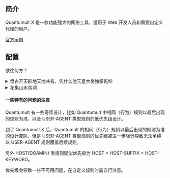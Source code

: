 ## 简介

Quantumult X 是一款功能强大的网络工具，适用于 Web 开发人员和需要自定义代理的用户。

[官方示例](https://github.com/crossutility/Quantumult-X)

## 配置

欲往何方？

<details>
  <summary>盘古开天辟地天地共有，凭什么他玉皇大帝独掌乾坤</summary>
  https://cdn.jsdelivr.net/gh/DivineEngine/Profiles@master/Quantumult/Global.conf
</details>
<details>
  <summary>花果山水帘洞</summary>
  https://cdn.jsdelivr.net/gh/DivineEngine/Profiles@master/Quantumult/China.conf
</details>                           


#### 一些特有的问题的注意

Quantumult 有一些奇怪设计，比如 Quantumult 中相同（行为）规则以最后出现的规则为准，以及 USER-AGENT 类型规则的低优先级设计。

到了 Quantumult X 后，Quantumult 的相同（行为）规则以最后出现的规则为准的设计废除，但是 USER-AGENT 类型规则的优先级被进一步降低导致无法单纯以 USER-AGENT 规则覆盖后续规则。

另外 HOST(DOAMIN) 类规则疑似优先级为 HOST > HOST-SUFFIX > HOST-KEYWORD。

优先级会导致一些不可用问题，在自定义规则时需自行注意。